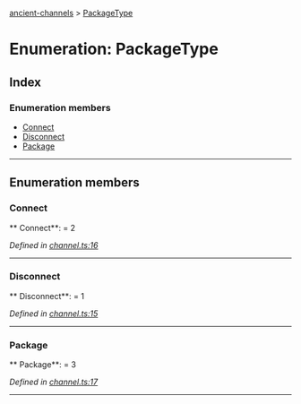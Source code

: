 [ancient-channels](../README.md) > [PackageType](../enums/packagetype.md)



# Enumeration: PackageType

## Index

### Enumeration members

* [Connect](packagetype.md#connect)
* [Disconnect](packagetype.md#disconnect)
* [Package](packagetype.md#package)



---
## Enumeration members
<a id="connect"></a>

###  Connect

** Connect**:    = 2

*Defined in [channel.ts:16](https://github.com/AncientSouls/Channels/blob/a1625a9/src/lib/channel.ts#L16)*





___

<a id="disconnect"></a>

###  Disconnect

** Disconnect**:    = 1

*Defined in [channel.ts:15](https://github.com/AncientSouls/Channels/blob/a1625a9/src/lib/channel.ts#L15)*





___

<a id="package"></a>

###  Package

** Package**:    = 3

*Defined in [channel.ts:17](https://github.com/AncientSouls/Channels/blob/a1625a9/src/lib/channel.ts#L17)*





___


